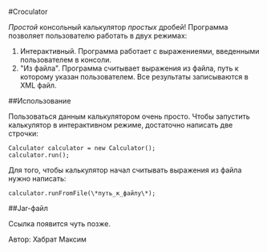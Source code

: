 #Croculator

*Простой* консольный калькулятор *простых* дробей! Программа позволяет пользователю работать в двух режимах:

1. Интерактивный. Программа работает с выражениеями, введенными пользователем в консоли.
2. "Из файла". Программа считывает выражения из файла, путь к которому указан пользователем. Все результаты записываются в XML файл.

##Использование

Пользоваться данным калькулятором очень просто. Чтобы запустить калькулятор в интерактивном режиме, достаточно написать две строчки:
```
Calculator calculator = new Calculator();
calculator.run();
```
Для того, чтобы калькулятор начал считывать выражения из файла нужно написать:
```
calculator.runFromFile(\*путь_к_файлу\*);
```

##Jar-файл

Ссылка появится чуть позже.

Автор: Хабрат Максим
